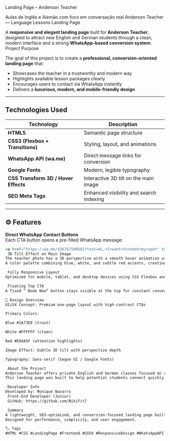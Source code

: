   Landing Page – Anderson Teacher

  Aulas de Inglês e Alemão com foco em conversação real
 Anderson Teacher — Language Lessons Landing Page

A **responsive and elegant landing page** built for **Anderson Teacher**, designed to attract new English and German students through a clean, modern interface and a strong **WhatsApp-based conversion system**.
  Project Purpose

The goal of this project is to create a **professional, conversion-oriented landing page** that:
- Showcases the teacher in a trustworthy and modern way  
- Highlights available lesson packages clearly  
- Encourages users to contact via WhatsApp instantly  
- Delivers a **luxurious, modern, and mobile-friendly design**  

---

##  Technologies Used

| Technology | Description |
|-------------|-------------|
| **HTML5** | Semantic page structure |
| **CSS3 (Flexbox + Transitions)** | Styling, layout, and animations |
| **WhatsApp API (wa.me)** | Direct message links for conversion |
| **Google Fonts** | Modern, legible typography |
| **CSS Transform 3D / Hover Effects** | Interactive 3D tilt on the main image |
| **SEO Meta Tags** | Enhanced visibility and search indexing |

---

## ⚙️ Features

 **Direct WhatsApp Contact Buttons**  
Each CTA button opens a pre-filled WhatsApp message:
```html
<a href="https://wa.me/436767580501?text=Hi,+I+want+to+book+my+spot" target="_blank">💬 Start Now</a>
 3D Tilt Effect on Main Image
The teacher photo has a 3D perspective with a smooth hover animation using:
A color palette combining blue, white, and subtle red accents, creating a premium visual experience.

 Fully Responsive Layout
Optimized for mobile, tablet, and desktop devices using CSS Flexbox and media queries.

 Floating Top CTA
A fixed “ Book Now” button stays visible at the top for constant conversion access.

🎨 Design Overview
UI/UX Concept: Premium one-page layout with high-contrast CTAs

Primary Colors:

Blue #1A73E8 (trust)

White #FFFFFF (clean)

Red #E84A5F (attention highlights)

Image Effect: Subtle 3D tilt with perspective depth

Typography: Sans-serif (Segoe UI / Google Fonts)

 About the Project
Anderson Teacher offers private English and German classes focused on real communication and fast results.
This landing page was built to help potential students connect quickly through WhatsApp and learn more about available packages.

 Developer Info
Developed by: Monique Navarro
 Front-End Developer (Junior)
 GitHub: https://github.com/Nikifit7

 Summary
A lightweight, SEO-optimized, and conversion-focused landing page built with HTML, CSS, and WhatsApp API integration.
Designed for performance, simplicity, and user engagement.

🏷️ Tags
#HTML #CSS #LandingPage #Frontend #UIUX #ResponsiveDesign #WhatsAppAPI #PortfolioProject
